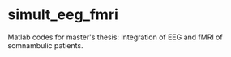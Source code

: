# simult_eeg_fmri
Matlab codes for master's thesis: Integration of EEG and fMRI of somnambulic patients.
